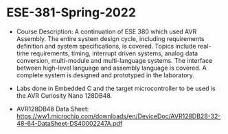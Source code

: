 # ESE-381-Spring-2022

* Course Description: A continuation of ESE 380 which used AVR Assembly. The entire system design cycle, including requirements definition and system specifications, is covered. Topics include real-time requirements, timing, interrupt driven systems, analog data conversion, multi-module and multi-language systems. The interface between high-level language and assembly language is covered. A complete system is designed and prototyped in the laboratory.

* Labs done in Embedded C and the target microcontroller to be used is the AVR Curiosity Nano 128DB48.

* AVR128DB48 Data Sheet: https://ww1.microchip.com/downloads/en/DeviceDoc/AVR128DB28-32-48-64-DataSheet-DS40002247A.pdf
